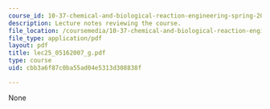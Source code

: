 ```yaml
---
course_id: 10-37-chemical-and-biological-reaction-engineering-spring-2007
description: Lecture notes reviewing the course.
file_location: /coursemedia/10-37-chemical-and-biological-reaction-engineering-spring-2007/cbb3a6f87c0ba55ad04e5313d308838f_lec25_05162007_g.pdf
file_type: application/pdf
layout: pdf
title: lec25_05162007_g.pdf
type: course
uid: cbb3a6f87c0ba55ad04e5313d308838f

---
```

None